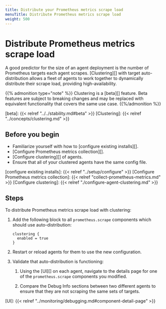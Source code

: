 ```yaml
---
title: Distribute your Prometheus metrics scrape load
menuTitle: Distribute Prometheus metrics scrape load
weight: 500
---
```


# Distribute Prometheus metrics scrape load

A good predictor for the size of an agent deployment is the number of
Prometheus targets each agent scrapes. [Clustering][] with target
auto-distribution allows a fleet of agents to work together to dynamically
distribute their scrape load, providing high-availability.

{{% admonition type="note" %}}
Clustering is a [beta][] feature. Beta features are subject to breaking
changes and may be replaced with equivalent functionality that covers the same
use case.
{{%/admonition %}}

[beta]: {{< relref "../../stability.md#beta" >}}
[Clustering]: {{< relref "../concepts/clustering.md" >}}

## Before you begin

- Familiarize yourself with how to [configure existing installs][].
- [Configure Prometheus metrics collection][].
- [Configure clustering][] of agents.
- Ensure that all of your clustered agents have the same config file.

[configure existing installs]: {{< relref "../setup/configure" >}}
[Configure Prometheus metrics collection]: {{< relref "collect-prometheus-metrics.md" >}}
[Configure clustering]: {{< relref "./configure-agent-clustering.md" >}}

## Steps

To distribute Prometheus metrics scrape load with clustering:

1. Add the following block to all `prometheus.scrape` components which
   should use auto-distribution:

   ```river
   clustering {
     enabled = true
   }
   ```

2. Restart or reload agents for them to use the new configuration.

3. Validate that auto-distribution is functioning:

   1. Using the [UI][] on each agent, navigate to the details page for one of
      the `prometheus.scrape` components you modified.

   2. Compare the Debug Info sections between two different agents to ensure
      that they are not scraping the same sets of targets.

[UI]: {{< relref "../monitoring/debugging.md#component-detail-page" >}}
